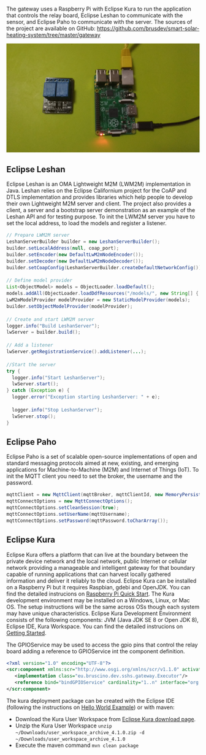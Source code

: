 The gateway uses a Raspberry Pi with Eclipse Kura to run the application that controls the relay board, Eclipse Leshan to communicate with the sensor, and Eclipse Paho to communicate with the server. The sources of the project are available on GitHub: https://github.com/brusdev/smart-solar-heating-system/tree/master/gateway

![Gateway Photo](../images/gateway_photo.jpg)

## Eclipse Leshan
Eclipse Leshan is an OMA Lightweight M2M (LWM2M) implementation in Java. Leshan relies on the Eclipse Californium project for the CoAP and DTLS implementation and provides libraries which help people to develop their own Lightweight M2M server and client.
The project also provides a client, a server and a bootstrap server demonstration as an example of the Leshan API and for testing purpose.
To init the LWM2M server you have to set the local address, to load the models and register a listener.

```Java
// Prepare LWM2M server
LeshanServerBuilder builder = new LeshanServerBuilder();
builder.setLocalAddress(null, coap_port);
builder.setEncoder(new DefaultLwM2mNodeEncoder());
builder.setDecoder(new DefaultLwM2mNodeDecoder());
builder.setCoapConfig(LeshanServerBuilder.createDefaultNetworkConfig());

// Define model provider
List<ObjectModel> models = ObjectLoader.loadDefault();
models.addAll(ObjectLoader.loadDdfResources("/models/", new String[] { "3300.xml" }));
LwM2mModelProvider modelProvider = new StaticModelProvider(models);
builder.setObjectModelProvider(modelProvider);

// Create and start LWM2M server
logger.info("Build LeshanServer");
lwServer = builder.build();

// Add a listener
lwServer.getRegistrationService().addListener(...);

//Start the server
try {
  logger.info("Start LeshanServer");
  lwServer.start();
} catch (Exception e) {
  logger.error("Exception starting LeshanServer: " + e);
  
  logger.info("Stop LeshanServer");
  lwServer.stop();
}
```

## Eclipse Paho
Eclipse Paho is a set of scalable open-source implementations of open and standard messaging protocols aimed at new, existing, and emerging applications for Machine-to-Machine (M2M) and Internet of Things (IoT). To init the MQTT client you need to set the broker, the username and the password.

```Java
mqttClient = new MqttClient(mqttBroker, mqttClientId, new MemoryPersistence());
mqttConnectOptions = new MqttConnectOptions();
mqttConnectOptions.setCleanSession(true);
mqttConnectOptions.setUserName(mqttUsername);
mqttConnectOptions.setPassword(mqttPassword.toCharArray());
```

## Eclipse Kura
Eclipse Kura offers a platform that can live at the boundary between the private device network and the local network, public Internet or cellular network providing a manageable and intelligent gateway for that boundary capable of running applications that can harvest locally gathered information and deliver it reliably to the cloud.
Eclipse Kura can be installed on a Raspberry Pi but it requires Raspbian, gdebi and OpenJDK. You can find the detailed instrucions on [Raspberry Pi Quick Start](https://eclipse.github.io/kura/intro/raspberry-pi-quick-start.html).
The Kura development environment may be installed on a Windows, Linux, or Mac OS. The setup instructions will be the same across OSs though each system may have unique characteristics. Eclipse Kura Development Environment consists of the following components: JVM (Java JDK SE 8 or Open JDK 8), Eclipse IDE, Kura Workspace. You can find the detailed instrucions on [Getting Started](https://eclipse.github.io/kura/dev/kura-setup.html).

The GPIOService may be used to access the gpio pins that control the relay board adding a reference to GPIOService int the component definition.

```Xml
<?xml version="1.0" encoding="UTF-8"?>
<scr:component xmlns:scr="http://www.osgi.org/xmlns/scr/v1.1.0" activate="activate" deactivate="deactivate" name="eu.bruscino.dev.sshs.gateway">
   <implementation class="eu.bruscino.dev.sshs.gateway.Executor"/>
   <reference bind="bindGPIOService" cardinality="1..n" interface="org.eclipse.kura.gpio.GPIOService" name="GPIOService" policy="dynamic" unbind="unbindGPIOService"/>
</scr:component>
```

The kura deployment package can be created with the Eclipse IDE (following the instructions on [Hello World Example](https://eclipse.github.io/kura/dev/hello-example.html)) or with maven:
* Download the Kura User Workspace from [Eclipse Kura download page](https://www.eclipse.org/kura/downloads.php).
* Unzip the Kura User Workspace `unzip ~/Downloads/user_workspace_archive_4.1.0.zip -d ~/Downloads/user_workspace_archive_4.1.0`
* Execute the maven command `mvn clean package`